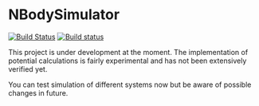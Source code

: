 # NBodySimulator

[![Build Status](https://travis-ci.org/JuliaDiffEq/NBodySimulator.jl.svg?branch=master)](https://travis-ci.org/JuliaDiffEq/NBodySimulator.jl)
[![Build status](https://ci.appveyor.com/api/projects/status/1ofg9ianvcciq26v?svg=true)](https://ci.appveyor.com/project/Mikhail-Vaganov/nbodysimulator-jl)

This project is under development at the moment. The implementation of potential calculations is fairly experimental and has not been extensively verified yet.

You can test simulation of different systems now but be aware of possible changes in future. 